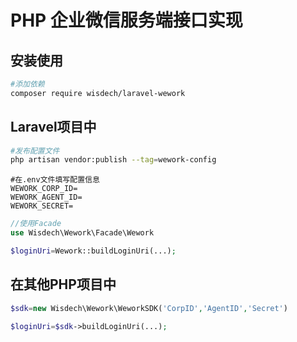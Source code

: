 # PHP 企业微信服务端接口实现

## 安装使用

```bash
#添加依赖
composer require wisdech/laravel-wework
```

## Laravel项目中

```bash
#发布配置文件
php artisan vendor:publish --tag=wework-config
```

```dotenv
#在.env文件填写配置信息
WEWORK_CORP_ID=
WEWORK_AGENT_ID=
WEWORK_SECRET=
```

```php
//使用Facade
use Wisdech\Wework\Facade\Wework

$loginUri=Wework::buildLoginUri(...);
```

## 在其他PHP项目中
```php
$sdk=new Wisdech\Wework\WeworkSDK('CorpID','AgentID','Secret')

$loginUri=$sdk->buildLoginUri(...);
```